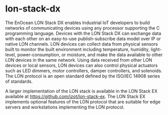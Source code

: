 # lon-stack-dx
The EnOcean LON Stack DX enables Industrial IoT developers to build networks of communicating devices using any processor supporting the C programming language. Devices with the LON Stack DX can exchange data with each other on an easy-to-use publish-subscribe data model over IP or native LON channels. LON devices can collect data from physical sensors built to monitor the built environment including temperature, humidity, light-level, power-consumption, or moisture, and make the data available to other LON devices in the same network. Using data received from other LON devices or local sensors, LON devices can also control physical actuators such as LED dimmers, motor controllers, damper controllers, and solenoids. The LON protocol is an open standard defined by the ISO/IEC 14908 series of standards.

A larger implementation of the LON stack is available in the LON Stack EX available at https://github.com/izot/lon-stack-ex.  The LON Stack EX implements optional features of the LON protocol that are suitable for edge servers and workstations implementing the LON protocol.  
